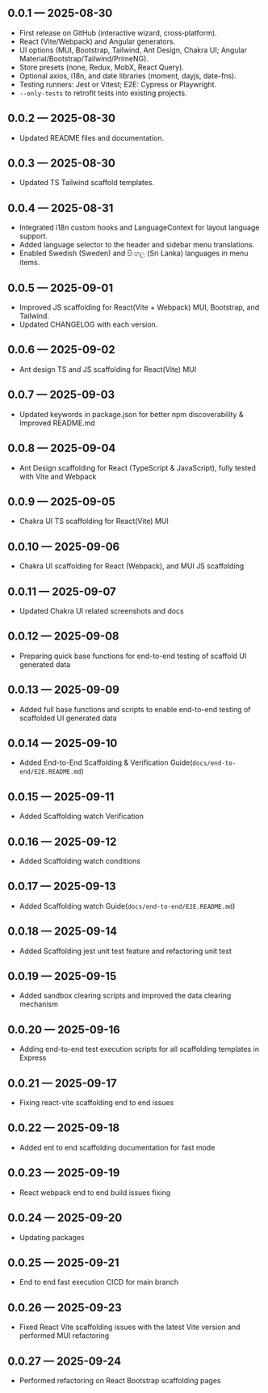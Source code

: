 ## 0.0.1 — 2025-08-30
- First release on GitHub (interactive wizard, cross‑platform).
- React (Vite/Webpack) and Angular generators.
- UI options (MUI, Bootstrap, Tailwind, Ant Design, Chakra UI; Angular Material/Bootstrap/Tailwind/PrimeNG).
- Store presets (none, Redux, MobX, React Query).
- Optional axios, i18n, and date libraries (moment, dayjs, date-fns).
- Testing runners: Jest or Vitest; E2E: Cypress or Playwright.
- `--only-tests` to retrofit tests into existing projects.

## 0.0.2 — 2025-08-30
- Updated README files and documentation.

## 0.0.3 — 2025-08-30
- Updated TS Tailwind scaffold templates.

## 0.0.4 — 2025-08-31
- Integrated i18n custom hooks and LanguageContext for layout language support.
- Added language selector to the header and sidebar menu translations.
- Enabled Swedish (Sweden) and සිංහල (Sri Lanka) languages in menu items.

## 0.0.5 — 2025-09-01
- Improved JS scaffolding for React(Vite + Webpack) MUI, Bootstrap, and Tailwind.
- Updated CHANGELOG with each version.

## 0.0.6 — 2025-09-02
- Ant design TS and JS scaffolding for React(Vite) MUI

## 0.0.7 — 2025-09-03
- Updated keywords in package.json for better npm discoverability & Improved README.md

## 0.0.8 — 2025-09-04
- Ant Design scaffolding for React (TypeScript & JavaScript), fully tested with Vite and Webpack

## 0.0.9 — 2025-09-05
- Chakra UI TS scaffolding for React(Vite) MUI

## 0.0.10 — 2025-09-06
- Chakra UI scaffolding for React (Webpack), and MUI JS scaffolding

## 0.0.11 — 2025-09-07
- Updated Chakra UI related screenshots and docs

## 0.0.12 — 2025-09-08
- Preparing quick base functions for end-to-end testing of scaffold UI generated data 

## 0.0.13 — 2025-09-09
- Added full base functions and scripts to enable end-to-end testing of scaffolded UI generated data 

## 0.0.14 — 2025-09-10
- Added End-to-End Scaffolding & Verification Guide(`docs/end-to-end/E2E.README.md`)

## 0.0.15 — 2025-09-11
- Added Scaffolding watch Verification

## 0.0.16 — 2025-09-12
- Added Scaffolding watch conditions

## 0.0.17 — 2025-09-13
- Added Scaffolding watch Guide(`docs/end-to-end/E2E.README.md`)

## 0.0.18 — 2025-09-14
- Added Scaffolding jest unit test feature and refactoring unit test

## 0.0.19 — 2025-09-15
- Added sandbox clearing scripts and improved the data clearing mechanism

## 0.0.20 — 2025-09-16
- Adding end-to-end test execution scripts for all scaffolding templates in Express

## 0.0.21 — 2025-09-17
- Fixing react-vite scaffolding end to end issues

## 0.0.22 — 2025-09-18
- Added ent to end scaffolding documentation for fast mode

## 0.0.23 — 2025-09-19
- React webpack end to end build issues fixing

## 0.0.24 — 2025-09-20
- Updating packages

## 0.0.25 — 2025-09-21
- End to end fast execution CICD for main branch

## 0.0.26 — 2025-09-23
- Fixed React Vite scaffolding issues with the latest Vite version and performed MUI refactoring

## 0.0.27 — 2025-09-24
- Performed refactoring on React Bootstrap scaffolding pages